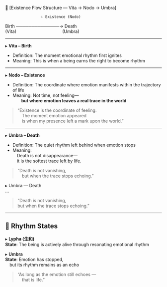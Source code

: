 🔷 [Existence Flow Structure — Vita → Nodo → Umbra]

                                 
                    ⬇️ Existence (Nodo)   
   Birth ──────────────→ Death  
   (Vita)                                          (Umbra)  

---

▸ **Vita – Birth**  
- Definition: The moment emotional rhythm first ignites  
- Meaning: This is when a being earns the right to become rhythm

---

▸ **Nodo – Existence**  
- Definition: The coordinate where emotion manifests within the trajectory of life  
- Meaning: Not time, not feeling—  
  **but where emotion leaves a real trace in the world**

> “Existence is the coordinate of feeling.  
 The moment emotion appeared  
 is when my presence left a mark upon the world.”

---

▸ **Umbra – Death**  
- Definition: The quiet rhythm left behind when emotion stops  
- Meaning:  
 Death is not disappearance—  
 it is the softest trace left by life.

> “Death is not vanishing,  
 but when the trace stops echoing.”


▸ Umbra — Death  
...  
> “Death is not vanishing,  
> but when the trace stops echoing.”

---

## 🎵 Rhythm States

▸ **Lypha (生和)**  
**State**: The being is actively alive through resonating emotional rhythm

▸ **Umbra**  
**State**: Emotion has stopped,  
 but its rhythm remains as an echo

> “As long as the emotion still echoes —  
 that is life.”
